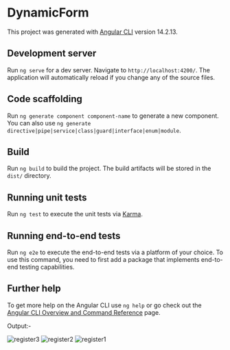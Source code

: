 # DynamicForm

This project was generated with [Angular CLI](https://github.com/angular/angular-cli) version 14.2.13.

## Development server

Run `ng serve` for a dev server. Navigate to `http://localhost:4200/`. The application will automatically reload if you change any of the source files.

## Code scaffolding

Run `ng generate component component-name` to generate a new component. You can also use `ng generate directive|pipe|service|class|guard|interface|enum|module`.

## Build

Run `ng build` to build the project. The build artifacts will be stored in the `dist/` directory.

## Running unit tests

Run `ng test` to execute the unit tests via [Karma](https://karma-runner.github.io).

## Running end-to-end tests

Run `ng e2e` to execute the end-to-end tests via a platform of your choice. To use this command, you need to first add a package that implements end-to-end testing capabilities.

## Further help

To get more help on the Angular CLI use `ng help` or go check out the [Angular CLI Overview and Command Reference](https://angular.io/cli) page.

Output:-

![register3](https://github.com/user-attachments/assets/b094d0f0-05fa-4980-bafe-7dd2968f3907)
![register2](https://github.com/user-attachments/assets/abf875c5-c476-43de-baf8-1c726b738529)
![register1](https://github.com/user-attachments/assets/9402e4c0-21d7-4ff6-b101-1c31612912c9)


